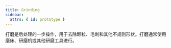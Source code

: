 ```yaml
---
title: Grinding
sidebar:
  attrs: { id: prototype }
---
```

打磨是后处理的一步操作，用于去除颗粒、毛刺和其他不规则形状。打磨通常使用磨床、研磨机或其他研磨工具进行。